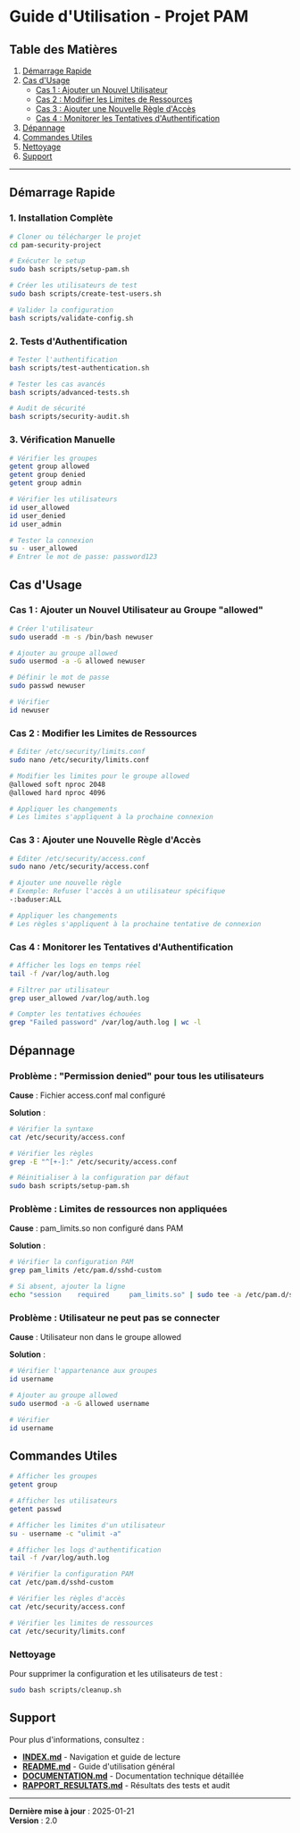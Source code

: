 # Guide d'Utilisation - Projet PAM

## Table des Matières

1. [Démarrage Rapide](#démarrage-rapide)
2. [Cas d'Usage](#cas-dusage)
   - [Cas 1 : Ajouter un Nouvel Utilisateur](#cas-1--ajouter-un-nouvel-utilisateur-au-groupe-allowed)
   - [Cas 2 : Modifier les Limites de Ressources](#cas-2--modifier-les-limites-de-ressources)
   - [Cas 3 : Ajouter une Nouvelle Règle d'Accès](#cas-3--ajouter-une-nouvelle-règle-daccès)
   - [Cas 4 : Monitorer les Tentatives d'Authentification](#cas-4--monitorer-les-tentatives-dauthentification)
3. [Dépannage](#dépannage)
4. [Commandes Utiles](#commandes-utiles)
5. [Nettoyage](#nettoyage)
6. [Support](#support)

---

## Démarrage Rapide

### 1. Installation Complète

```bash
# Cloner ou télécharger le projet
cd pam-security-project

# Exécuter le setup
sudo bash scripts/setup-pam.sh

# Créer les utilisateurs de test
sudo bash scripts/create-test-users.sh

# Valider la configuration
bash scripts/validate-config.sh
```

### 2. Tests d'Authentification

```bash
# Tester l'authentification
bash scripts/test-authentication.sh

# Tester les cas avancés
bash scripts/advanced-tests.sh

# Audit de sécurité
bash scripts/security-audit.sh
```

### 3. Vérification Manuelle

```bash
# Vérifier les groupes
getent group allowed
getent group denied
getent group admin

# Vérifier les utilisateurs
id user_allowed
id user_denied
id user_admin

# Tester la connexion
su - user_allowed
# Entrer le mot de passe: password123
```

## Cas d'Usage

### Cas 1 : Ajouter un Nouvel Utilisateur au Groupe "allowed"

```bash
# Créer l'utilisateur
sudo useradd -m -s /bin/bash newuser

# Ajouter au groupe allowed
sudo usermod -a -G allowed newuser

# Définir le mot de passe
sudo passwd newuser

# Vérifier
id newuser
```

### Cas 2 : Modifier les Limites de Ressources

```bash
# Éditer /etc/security/limits.conf
sudo nano /etc/security/limits.conf

# Modifier les limites pour le groupe allowed
@allowed soft nproc 2048
@allowed hard nproc 4096

# Appliquer les changements
# Les limites s'appliquent à la prochaine connexion
```

### Cas 3 : Ajouter une Nouvelle Règle d'Accès

```bash
# Éditer /etc/security/access.conf
sudo nano /etc/security/access.conf

# Ajouter une nouvelle règle
# Exemple: Refuser l'accès à un utilisateur spécifique
-:baduser:ALL

# Appliquer les changements
# Les règles s'appliquent à la prochaine tentative de connexion
```

### Cas 4 : Monitorer les Tentatives d'Authentification

```bash
# Afficher les logs en temps réel
tail -f /var/log/auth.log

# Filtrer par utilisateur
grep user_allowed /var/log/auth.log

# Compter les tentatives échouées
grep "Failed password" /var/log/auth.log | wc -l
```

## Dépannage

### Problème : "Permission denied" pour tous les utilisateurs

**Cause** : Fichier access.conf mal configuré

**Solution** :

```bash
# Vérifier la syntaxe
cat /etc/security/access.conf

# Vérifier les règles
grep -E "^[+-]:" /etc/security/access.conf

# Réinitialiser à la configuration par défaut
sudo bash scripts/setup-pam.sh
```

### Problème : Limites de ressources non appliquées

**Cause** : pam_limits.so non configuré dans PAM

**Solution** :

```bash
# Vérifier la configuration PAM
grep pam_limits /etc/pam.d/sshd-custom

# Si absent, ajouter la ligne
echo "session    required     pam_limits.so" | sudo tee -a /etc/pam.d/sshd-custom
```

### Problème : Utilisateur ne peut pas se connecter

**Cause** : Utilisateur non dans le groupe allowed

**Solution** :

```bash
# Vérifier l'appartenance aux groupes
id username

# Ajouter au groupe allowed
sudo usermod -a -G allowed username

# Vérifier
id username
```

## Commandes Utiles

```bash
# Afficher les groupes
getent group

# Afficher les utilisateurs
getent passwd

# Afficher les limites d'un utilisateur
su - username -c "ulimit -a"

# Afficher les logs d'authentification
tail -f /var/log/auth.log

# Vérifier la configuration PAM
cat /etc/pam.d/sshd-custom

# Vérifier les règles d'accès
cat /etc/security/access.conf

# Vérifier les limites de ressources
cat /etc/security/limits.conf
```


###  Nettoyage

Pour supprimer la configuration et les utilisateurs de test :

```bash
sudo bash scripts/cleanup.sh
```

## Support

Pour plus d'informations, consultez :

- **[INDEX.md](INDEX.md)** - Navigation et guide de lecture
- **[README.md](README.md)** - Guide d'utilisation général
- **[DOCUMENTATION.md](DOCUMENTATION.md)** - Documentation technique détaillée
- **[RAPPORT_RESULTATS.md](RAPPORT_RESULTATS.md)** - Résultats des tests et audit

---

**Dernière mise à jour** : 2025-01-21  
**Version** : 2.0  

